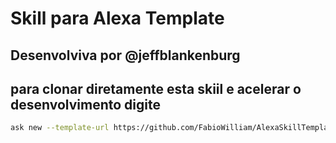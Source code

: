 # Skill para Alexa Template

## Desenvolviva por @jeffblankenburg

## para clonar diretamente esta skiil e acelerar o desenvolvimento digite


```sh
ask new --template-url https://github.com/FabioWilliam/AlexaSkillTemplate.git --template-branch master
```
